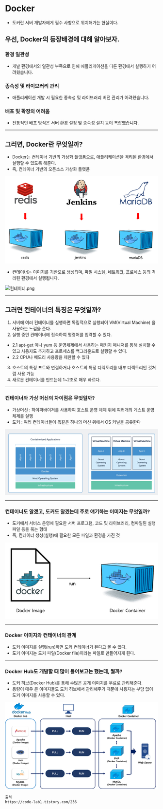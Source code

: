 
# Docker
- 도커란 서버 개발자에게 필수 사항으로 위치해가는 현실이다.

## 우선, Docker의 등장배경에 대해 알아보자.
### 환경 일관성 
- 개발 환경에서의 일관성 부족으로 인해 애플리케이션을 다른 환경에서 실행하기 어려웠습니다.

### 종속성 및 라이브러리 관리
- 애플리케이션 개발 시 필요한 종속성 및 라이브러리 버전 관리가 어려웠습니다.

### 배포 및 확장의 어려움 
- 전통적인 배포 방식은 서버 환경 설정 및 종속성 설치 등이 복잡했습니다. 

--- 

## 그러면, Docker란 무엇일까?
- Docker는 컨테이너 기반의 가상화 플랫폼으로, 애플리케이션을 격리된 환경에서 실행할 수 있도록 해준다.
- 즉, 컨테이너 기반의 오픈소스 가상화 플랫폼

![도커 컨테이너.png](..%2F..%2F..%2F..%2Fetc%2Fimage%2FApplication%20Architecture%2FKubernetes%2FDocker%2F%EB%8F%84%EC%BB%A4%20%EC%BB%A8%ED%85%8C%EC%9D%B4%EB%84%88.png)

- 컨테이너는 이미지를 기반으로 생성되며, 파일 시스템, 네트워크, 프로세스 등의 격리된 환경에서 실행됩니다.

![컨테이너.png](..%2F..%2F..%2F..%2Fetc%2Fimage%2FApplication%20Architecture%2FKubernetes%2FDocker%2F%EC%BB%A8%ED%85%8C%EC%9D%B4%EB%84%88.png)


--- 

## 그러면 컨테이너의 특징은 무엇일까?
1. 서버에 여러 컨테이너를 실행하면 독립적으로 실행되어 VM(Virtual Machine) 을 사용하는 느낌을 준다.
2. 실행 중인 컨테이너에 접속하여 명령어를 입력할 수 있다.
 - 2.1 apt-get 이나 yum 등 운영체제에서 사용하는 패키지 매니저를 통해 설치할 수 있고 사용자도 추가하고 프로세스를 백그라운드로 실행할 수 있다.
 - 2.2 CPU나 메모리 사용량을 제한할 수 있다
3. 호스트의 특정 포트와 연결하거나 호스트의 특정 디렉토리를 내부 디렉토리인 것처럼 사용 가능
4. 새로운 컨테이너를 만드는데 1~2초로 매우 빠르다.

--- 

### 컨테이너와 가상 머신의 차이점은 무엇일까?
- 가상머신 :  하이퍼바이저를 사용하여 호스트 운영 체제 위에 여러개의 게스트 운영 체제를 실행
- 도커 : 여러 컨테이너들이 똑같은 하나의 머신 위에서 OS 커널을 공유한다
  
![도커와 가상머신의 차이.png](..%2F..%2F..%2F..%2Fetc%2Fimage%2FApplication%20Architecture%2FKubernetes%2FDocker%2F%EB%8F%84%EC%BB%A4%EC%99%80%20%EA%B0%80%EC%83%81%EB%A8%B8%EC%8B%A0%EC%9D%98%20%EC%B0%A8%EC%9D%B4.png)

--- 

### 컨테이너도 알겠고, 도커도 알겠는데 주로 얘기하는 이미지는 무엇일까?
- 도커에서 서비스 운영에 필요한 서버 프로그램, 코드 및 라이브러리, 컴파일된 실행 파일 등을 묶는 형태
- 즉, 컨테이너 생성(실행)에 필요한 모든 파일과 환경을 가진 것

![Docker Image.png](..%2F..%2F..%2F..%2Fetc%2Fimage%2FApplication%20Architecture%2FKubernetes%2FDocker%2FDocker%20Image.png)

--- 

### Docker 이미지와 컨테이너의 관계
- 도커 이미지를 실행(run)하면 도커 컨테이너가 된다고 볼 수 있다.
- 도커 이미지는 도커 파일(Docker file)이라는 파일로 만들어지게 된다.

--- 

### Docker Hub도 개발할 때 많이 들어보고는 했는데, 뭘까?
- 도커 허브(Docker Hub)를 통해 수많은 공개 이미지를 무료로 관리해준다.
- 용량이 매우 큰 이미지들도 도커 허브에서 관리해주기 때문에 사용자는 부담 없이 도커 이미지를 사용할 수 있다. 



![Docker Hub.png](..%2F..%2F..%2F..%2Fetc%2Fimage%2FApplication%20Architecture%2FKubernetes%2FDocker%2FDocker%20Hub.png)





```
출처
https://code-lab1.tistory.com/236
```
